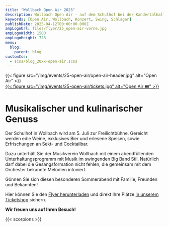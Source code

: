 ```yaml
---
title: "Wollbach Open Air 2025"
description: Wollbach Open Air - auf dem Schulhof bei der Kandertalhalle in Wollbach.
keywords: [Open Air, Wollbach, Konzert, Swing, Schlager]
publishDate: 2025-04-12T00:00:00.000Z
ampLogoUrl: files/flyer/25_open-air-vorne.jpg
ampLogoWidth: 1500
ampLogoHeight: 728
menu:
  blog:
    parent: blog
customCss:
  - scss/blog_20xx-open-air.scss
---
```


<div class="header">
    <div class="header-logo">
        {{< figure
              src="/img/events/25-open-air/open-air-header.jpg"
              alt="Open Air"
        >}}
    </div>
    <div class="header-ticketshop">
        <a href="https://tickets.mv-wollbach.de" target="_blank" class="unstyled">
            {{< figure
                  src="/img/events/25-open-air/tickets.jpg"
                  alt="Open Air 🎟️"
            >}}
        </a>
    </div>
</div>

# Musikalischer und kulinarischer Genuss

Der Schulhof in Wollbach wird am 5. Juli zur Freilichtbühne. Gereicht werden edle
Weine, exklusives Bier und erlesene Speisen, sowie Erfrischungen an
Sekt- und Cocktailbar.

Dazu unterhält Sie der Musikverein Wollbach mit einem abendfüllenden Unterhaltungsprogramm mit
Musik im swingenden Big Band Stil. Natürlich darf dabei die Gesangsformation nicht
fehlen, die gemeinsam mit dem Orchester bekannte Melodien intoniert.

Gönnen Sie sich diesen besonderen Sommerabend mit Familie,
Freunden und Bekannten!

Hier können Sie den [Flyer herunterladen](/files/flyer/25_open-air-flyer.pdf) und direkt Ihre Plätze [in unserem Ticketshop](https://tickets.mv-wollbach.de) sichern.

**Wir freuen uns auf Ihren Besuch!**

{{< scorpions >}}
